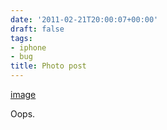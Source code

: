 ```yaml
---
date: '2011-02-21T20:00:07+00:00'
draft: false
tags:
- iphone
- bug
title: Photo post
---
```


[image](/img/2011-02-21-photo-post/242dec3d65d32f176d287ec40fdf864c95620a537bfd14ec34631edcd455d0df.png)

Oops.
